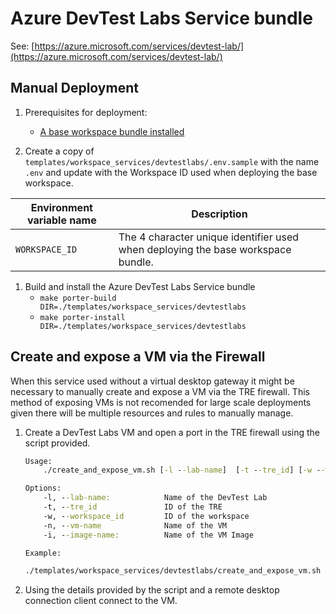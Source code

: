 # Azure DevTest Labs Service bundle

See: [https://azure.microsoft.com/services/devtest-lab/](https://azure.microsoft.com/services/devtest-lab/)

## Manual Deployment

1. Prerequisites for deployment:
    - [A base workspace bundle installed](../../workspaces/base)

1. Create a copy of `templates/workspace_services/devtestlabs/.env.sample` with the name `.env` and update with the Workspace ID used when deploying the base workspace.

| Environment variable name | Description |
| ------------------------- | ----------- |
| `WORKSPACE_ID` | The 4 character unique identifier used when deploying the base workspace bundle. |

1. Build and install the Azure DevTest Labs Service bundle
    - `make porter-build DIR=./templates/workspace_services/devtestlabs`
    - `make porter-install DIR=./templates/workspace_services/devtestlabs`

## Create and expose a VM via the Firewall

When this service used without a virtual desktop gateway it might be necessary to manually create and expose a VM via the TRE firewall. This method of exposing VMs is not recomended for large scale deployments given there will be multiple resources and rules to manually manage.

1. Create a DevTest Labs VM and open a port in the TRE firewall using the script provided.

    ```cmd
    Usage:
        ./create_and_expose_vm.sh [-l --lab-name]  [-t --tre_id] [-w --workspace_id] [-n --vm-name] [-i --image-name]

    Options:
        -l, --lab-name:            Name of the DevTest Lab
        -t, --tre_id               ID of the TRE
        -w, --workspace_id         ID of the workspace
        -n, --vm-name              Name of the VM
        -i, --image-name:          Name of the VM Image

    Example:

    ./templates/workspace_services/devtestlabs/create_and_expose_vm.sh --lab-name <lab_name> --tre-id <tre-id> --workspace-id <workspace-id> --vm-name <vmn-name> --image-name "Data Science Virtual Machine - Windows Server 2019"

    ```

2. Using the details provided by the script and a remote desktop connection client connect to the VM.
